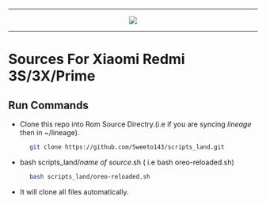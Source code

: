 
-----------------------------------------------------------------------

<p align="center">
 <img src="https://github.com/Sweeto143/scripts_land/blob/master/logo.png" > 
</p>

-----------------------------------------------------------------------


Sources For Xiaomi Redmi 3S/3X/Prime
====================================


Run Commands
------------

* Clone this repo into Rom Source Directry.(i.e if you are syncing *lineage* then in ~/lineage).

```bash
      git clone https://github.com/Sweeto143/scripts_land.git
```

* bash scripts_land/*name of source*.sh ( i.e bash oreo-reloaded.sh)

```bash
      bash scripts_land/oreo-reloaded.sh
```

* It will clone all files automatically.
